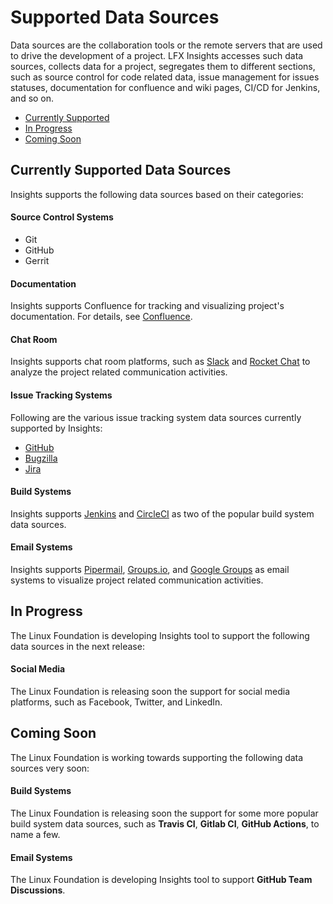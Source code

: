 # Supported Data Sources

Data sources are the collaboration tools or the remote servers that are used to drive the development of a project. LFX Insights accesses such data sources, collects data for a project, segregates them to different sections, such as source control for code related data, issue management for issues statuses, documentation for confluence and wiki pages, CI/CD for Jenkins, and so on.

* [Currently Supported](supported-data-sources.md#currently-supported-data-sources)
* [In Progress](supported-data-sources.md#in-progress)
* [Coming Soon](supported-data-sources.md#coming-soon)

## Currently Supported Data Sources

Insights supports the following data sources based on their categories:

#### Source Control Systems

* Git
* GitHub
* Gerrit

#### Documentation

Insights supports Confluence for tracking and visualizing project's documentation. For details, see [Confluence](view-project-dashboard/ecosystem-trends/documentation/confluence.md).

#### Chat Room

Insights supports chat room platforms, such as [Slack](view-project-dashboard/ecosystem-trends/chat-room/slack.md) and [Rocket Chat](view-project-dashboard/ecosystem-trends/chat-room/rocket-chat.md) to analyze the project related communication activities.

#### Issue Tracking Systems

Following are the various issue tracking system data sources currently supported by Insights:

* [GitHub](view-project-dashboard/technical-trends/project-management/github-issues.md)
* [Bugzilla](view-project-dashboard/technical-trends/project-management/bugzilla.md)
* [Jira](view-project-dashboard/technical-trends/project-management/jira.md)

#### Build Systems

Insights supports [Jenkins](view-project-dashboard/technical-trends/ci-cd/jenkins.md) and [CircleCI](view-project-dashboard/technical-trends/ci-cd/circle-ci.md) as two of the popular build system data sources.

#### Email Systems

Insights supports [Pipermail](view-project-dashboard/ecosystem-trends/mailing-list/pipermail.md), [Groups.io](view-project-dashboard/ecosystem-trends/mailing-list/groupsio.md), and [Google Groups](view-project-dashboard/ecosystem-trends/mailing-list/google-groups.md) as email systems to visualize project related communication activities.

## In Progress 

The Linux Foundation is developing Insights tool to support the following data sources in the next release:

#### Social Media

The Linux Foundation is releasing soon the support for social media platforms, such as Facebook, Twitter, and LinkedIn.

## Coming Soon

The Linux Foundation is working towards supporting the following data sources very soon:

#### Build Systems

The Linux Foundation is releasing soon the support for some more popular build system data sources, such as **Travis CI**, **Gitlab CI**, **GitHub Actions**, to name a few.

#### Email Systems

The Linux Foundation is developing Insights tool to support **GitHub Team Discussions**.

